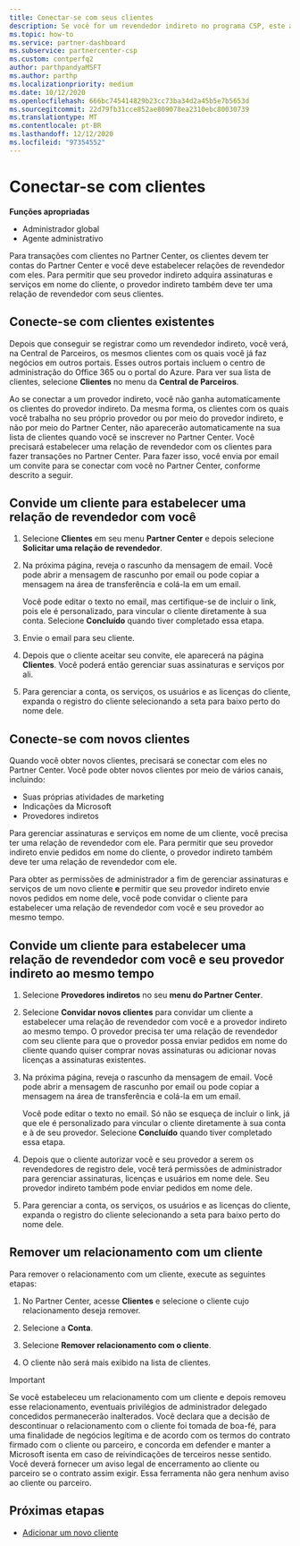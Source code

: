 ```yaml
---
title: Conectar-se com seus clientes
description: Se você for um revendedor indireto no programa CSP, este artigo o ajudará a se conectar com seus clientes novos e existentes.
ms.topic: how-to
ms.service: partner-dashboard
ms.subservice: partnercenter-csp
ms.custom: contperfq2
author: parthpandyaMSFT
ms.author: parthp
ms.localizationpriority: medium
ms.date: 10/12/2020
ms.openlocfilehash: 666bc745414829b23cc73ba34d2a45b5e7b5653d
ms.sourcegitcommit: 22d79fb31cce852ae809078ea2310ebc80030739
ms.translationtype: MT
ms.contentlocale: pt-BR
ms.lasthandoff: 12/12/2020
ms.locfileid: "97354552"
---
```

# <a name="connect-with-customers"></a>Conectar-se com clientes


 **Funções apropriadas**

- Administrador global
- Agente administrativo


Para transações com clientes no Partner Center, os clientes devem ter contas do Partner Center e você deve estabelecer relações de revendedor com eles. Para permitir que seu provedor indireto adquira assinaturas e serviços em nome do cliente, o provedor indireto também deve ter uma relação de revendedor com seus clientes.

## <a name="connect-with-existing-customers"></a>Conecte-se com clientes existentes

Depois que conseguir se registrar como um revendedor indireto, você verá, na Central de Parceiros, os mesmos clientes com os quais você já faz negócios em outros portais. Esses outros portais incluem o centro de administração do Office 365 ou o portal do Azure. Para ver sua lista de clientes, selecione **Clientes** no menu da **Central de Parceiros**.

Ao se conectar a um provedor indireto, você não ganha automaticamente os clientes do provedor indireto. Da mesma forma, os clientes com os quais você trabalha no seu próprio provedor ou por meio do provedor indireto, e não por meio do Partner Center, não aparecerão automaticamente na sua lista de clientes quando você se inscrever no Partner Center. Você precisará estabelecer uma relação de revendedor com os clientes para fazer transações no Partner Center.  Para fazer isso, você envia por email um convite para se conectar com você no Partner Center, conforme descrito a seguir.

## <a name="invite-a-customer-to-establish-a-reseller-relationship-with-you"></a>Convide um cliente para estabelecer uma relação de revendedor com você

1. Selecione **Clientes** em seu menu **Partner Center** e depois selecione **Solicitar uma relação de revendedor**.

2. Na próxima página, reveja o rascunho da mensagem de email. Você pode abrir a mensagem de rascunho por email ou pode copiar a mensagem na área de transferência e colá-la em um email.

   Você pode editar o texto no email, mas certifique-se de incluir o link, pois ele é personalizado, para vincular o cliente diretamente à sua conta. Selecione **Concluído** quando tiver completado essa etapa.

3. Envie o email para seu cliente.

4. Depois que o cliente aceitar seu convite, ele aparecerá na página **Clientes**. Você poderá então gerenciar suas assinaturas e serviços por ali.

5. Para gerenciar a conta, os serviços, os usuários e as licenças do cliente, expanda o registro do cliente selecionando a seta para baixo perto do nome dele.

## <a name="connect-with-new-customers"></a>Conecte-se com novos clientes

Quando você obter novos clientes, precisará se conectar com eles no Partner Center. Você pode obter novos clientes por meio de vários canais, incluindo:

- Suas próprias atividades de marketing
- Indicações da Microsoft
- Provedores indiretos

Para gerenciar assinaturas e serviços em nome de um cliente, você precisa ter uma relação de revendedor com ele. Para permitir que seu provedor indireto envie pedidos em nome do cliente, o provedor indireto também deve ter uma relação de revendedor com ele.

Para obter as permissões de administrador a fim de gerenciar assinaturas e serviços de um novo cliente **e** permitir que seu provedor indireto envie novos pedidos em nome dele, você pode convidar o cliente para estabelecer uma relação de revendedor com você e seu provedor ao mesmo tempo.

## <a name="invite-a-customer-to-establish-a-reseller-relationship-with-you-and-your-indirect-provider-at-the-same-time"></a>Convide um cliente para estabelecer uma relação de revendedor com você e seu provedor indireto ao mesmo tempo

1. Selecione **Provedores indiretos** no seu **menu do Partner Center**.

2. Selecione **Convidar novos clientes** para convidar um cliente a estabelecer uma relação de revendedor com você e a provedor indireto ao mesmo tempo. O provedor precisa ter uma relação de revendedor com seu cliente para que o provedor possa enviar pedidos em nome do cliente quando quiser comprar novas assinaturas ou adicionar novas licenças a assinaturas existentes.

3. Na próxima página, reveja o rascunho da mensagem de email. Você pode abrir a mensagem de rascunho por email ou pode copiar a mensagem na área de transferência e colá-la em um email.

   Você pode editar o texto no email. Só não se esqueça de incluir o link, já que ele é personalizado para vincular o cliente diretamente à sua conta e à de seu provedor. Selecione **Concluído** quando tiver completado essa etapa.

4. Depois que o cliente autorizar você e seu provedor a serem os revendedores de registro dele, você terá permissões de administrador para gerenciar assinaturas, licenças e usuários em nome dele. Seu provedor indireto também pode enviar pedidos em nome dele.

5. Para gerenciar a conta, os serviços, os usuários e as licenças do cliente, expanda o registro do cliente selecionando a seta para baixo perto do nome dele.

## <a name="remove-a-relationship-with-a-customer"></a>Remover um relacionamento com um cliente

Para remover o relacionamento com um cliente, execute as seguintes etapas:

1.  No Partner Center, acesse **Clientes** e selecione o cliente cujo relacionamento deseja remover.

2.  Selecione a **Conta**.

3.  Selecione **Remover relacionamento com o cliente**.

4.  O cliente não será mais exibido na lista de clientes.

>[!IMPORTANT]
>Se você estabeleceu um relacionamento com um cliente e depois removeu esse relacionamento, eventuais privilégios de administrador delegado concedidos permanecerão inalterados.
>Você declara que a decisão de descontinuar o relacionamento com o cliente foi tomada de boa-fé, para uma finalidade de negócios legítima e de acordo com os termos do contrato firmado com o cliente ou parceiro, e concorda em defender e manter a Microsoft isenta em caso de reivindicações de terceiros nesse sentido.
>Você deverá fornecer um aviso legal de encerramento ao cliente ou parceiro se o contrato assim exigir. Essa ferramenta não gera nenhum aviso ao cliente ou parceiro.

## <a name="next-steps"></a>Próximas etapas

- [Adicionar um novo cliente](add-a-new-customer.md)
